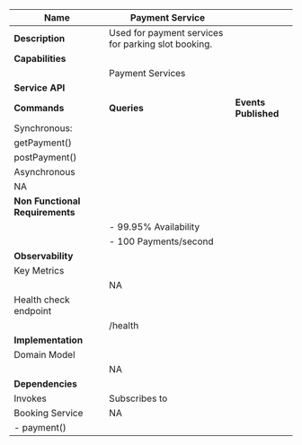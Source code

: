 
| Name | Payment Service |  |
|--|--|--|
| **Description** |Used for payment services for parking slot booking.|
| **Capabilities** |  |
| | Payment Services | 
| **Service API** |  | 
| **Commands** |**Queries**| **Events Published** |
|Synchronous: |||
| getPayment()|||
|postPayment() |||
 |Asynchronous|||
 |NA|||
 |**Non Functional Requirements**|||
 ||- 99.95% Availability||
 ||- 100 Payments/second||
 |**Observability**|||
 |Key Metrics|||
 ||NA||
 |Health check endpoint|||
 ||/health||
 |**Implementation**|||
 |Domain Model|||
 ||NA||
  |**Dependencies**|||
  |Invokes|Subscribes to||
  |Booking Service|NA||
  |- payment()|||


